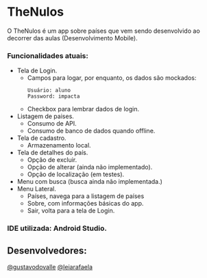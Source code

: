 # TheNulos

O TheNulos é um app sobre países que vem sendo desenvolvido ao decorrer das aulas (Desenvolvimento Mobile).

### Funcionalidades atuais:
- Tela de Login.
  - Campos para logar, por enquanto, os dados são mockados:
    ```
    Usuário: aluno
    Password: impacta
    ```
  - Checkbox para lembrar dados de login.
- Listagem de paises.
  - Consumo de API.
  - Consumo de banco de dados quando offline.
- Tela de cadastro. 
  - Armazenamento local.    
- Tela de detalhes do país.
  - Opção de excluir.
  - Opção de alterar (ainda não implementado).
  - Opção de localização (em testes).
- Menu com busca (busca ainda não implementada.)
- Menu Lateral.
  - Países, navega para a listagem de países
  - Sobre, com informações básicas do app.
  - Sair, volta para a tela de Login.

### IDE utilizada: Android Studio.

## Desenvolvedores:
[@gustavodovalle](https://github.com/gustavodovalle) [@leiarafaela](https://github.com/leiarafaela)

